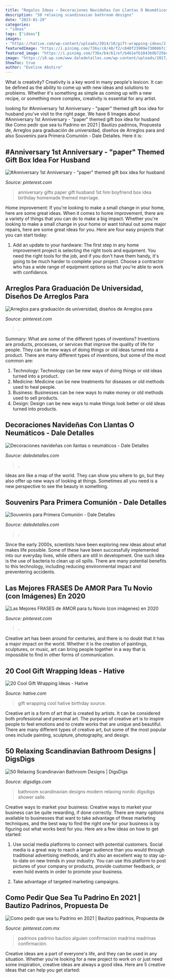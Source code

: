 ```yaml
---
title: "Regalos Ideas ~ Decoraciones Navideñas Con Llantas O Neumáticos"
description: "50 relaxing scandinavian bathroom designs"
date: "2023-01-29"
categories:
- "ideas"
tags: ["ideas"]
images:
- "https://hative.com/wp-content/uploads/2014/10/gift-wrapping-ideas/2-cool-gift-wrapping-ideas.jpg"
featuredImage: "https://i.pinimg.com/736x/c8/40/f2/c840f23909e730086fc120df1b25ff9c.jpg"
featured_image: "https://i.pinimg.com/736x/b4/61/ef/b461efb1843b9b7256c0687bb65391d2.jpg"
image: "https://i0.wp.com/www.daledetalles.com/wp-content/uploads/2017/09/recuerdos-de-comunion8.jpg?resize=500%2C749"
ShowToc: true
author: "Eveline Abshire"
---
```



What is creativity?
Creativity is a key word in many people's lexicon. It can be defined as the ability to come up with new ideas and solutions to problems. Whether it's something as simple as coming up with a new recipe, or something more complex, creativity is essential for any artist.

	

		
looking for #Anniversary 1st Anniversary - &quot;paper&quot; themed gift box idea for husband you've visit to the right page. We have 8 Images about #Anniversary 1st Anniversary - &quot;paper&quot; themed gift box idea for husband like Como pedir que sea tu Padrino en 2021 | Bautizo padrinos, Propuesta de, Arreglos para graduación de universidad, diseños de Arreglos para and also Souvenirs para Primera Comunión - Dale Detalles. Here it is:
		
    
## #Anniversary 1st Anniversary - &quot;paper&quot; Themed Gift Box Idea For Husband

<img loading=lazy src="https://i.pinimg.com/736x/15/d3/11/15d311d2e54268274fe223ee8d495048--marriage-anniversary-paper-anniversary-gifts.jpg" onerror="this.onerror=null;this.src='https://tse3.mm.bing.net/th?id=OIP.CCJiwt8aQwaJcYfLE_cgbgHaJ4&amp;pid=15.1';" alt="#Anniversary 1st Anniversary - &quot;paper&quot; themed gift box idea for husband">

_Source: pinterest.com_

>anniversary gifts paper gift husband 1st him boyfriend box idea birthday homemade themed marriage. 

	

Home improvement: If you're looking to make a small change in your home, here are some great ideas.
When it comes to home improvement, there are a variety of things that you can do to make a big impact. Whether you're looking to make a small change in your home or want tohaul out some major repairs, here are some great ideas for you. Here are four easy projects that you can start today:
1) Add an update to your hardware: The first step in any home improvement project is selecting the right tools and equipment. You need the right tools for the job, and if you don't have them handy, it's going to be much harder to complete your project. Choose a contractor who has a wide range of equipment options so that you're able to work with confidence.

    
## Arreglos Para Graduación De Universidad, Diseños De Arreglos Para

<img loading=lazy src="https://i.pinimg.com/736x/b4/61/ef/b461efb1843b9b7256c0687bb65391d2.jpg" onerror="this.onerror=null;this.src='https://tse4.mm.bing.net/th?id=OIP._wUtNylGgmyipnRHsVlftgHaML&amp;pid=15.1';" alt="Arreglos para graduación de universidad, diseños de Arreglos para">

_Source: pinterest.com_

>. 

	

Summary: What are some of the different types of inventions?
Inventions are products, processes, or services that improve the quality of life for people. They can be new ways of doing things or old ideas turned into a product. There are many different types of inventions, but some of the most common are:
1) Technology: Technology can be new ways of doing things or old ideas turned into a product.
2) Medicine: Medicine can be new treatments for diseases or old methods used to heal people.
3) Business: Businesses can be new ways to make money or old methods used to sell products.
4) Design: Design can be new ways to make things look better or old ideas turned into products.

    
## Decoraciones Navideñas Con Llantas O Neumáticos - Dale Detalles

<img loading=lazy src="https://i1.wp.com/www.daledetalles.com/wp-content/uploads/2016/12/navidad-con-llantas2.jpg?resize=551%2C999" onerror="this.onerror=null;this.src='https://tse1.mm.bing.net/th?id=OIP.9kakwYS22E5mEjezDdH7jwHaNb&amp;pid=15.1';" alt="Decoraciones navideñas con llantas o neumáticos - Dale Detalles">

_Source: daledetalles.com_

>. 

	

Ideas are like a map of the world. They can show you where to go, but they also offer up new ways of looking at things. Sometimes all you need is a new perspective to see the beauty in something.

    
## Souvenirs Para Primera Comunión - Dale Detalles

<img loading=lazy src="https://i0.wp.com/www.daledetalles.com/wp-content/uploads/2017/09/recuerdos-de-comunion8.jpg?resize=500%2C749" onerror="this.onerror=null;this.src='https://tse4.mm.bing.net/th?id=OIP.TO1nkBQhjfPUAn4EX95iKQHaLG&amp;pid=15.1';" alt="Souvenirs para Primera Comunión - Dale Detalles">

_Source: daledetalles.com_

>. 

	

Since the early 2000s, scientists have been exploring new ideas about what makes life possible. Some of these have been successfully implemented into our everyday lives, while others are still in development. One such idea is the use of bacteria to clean up oil spills. There are many potential benefits to this technology, including reducing environmental impact and preventering accidents.

    
## Las Mejores FRASES De AMOR Para Tu Novio (con Imágenes) En 2020

<img loading=lazy src="https://i.pinimg.com/736x/c8/40/f2/c840f23909e730086fc120df1b25ff9c.jpg" onerror="this.onerror=null;this.src='https://tse2.mm.bing.net/th?id=OIP.bjkLnQLKGKDFbl-AcjmV5AHaKk&amp;pid=15.1';" alt="Las Mejores FRASES de AMOR para tu Novio (con imágenes) en 2020">

_Source: pinterest.com_

>. 

	

Creative art has been around for centuries, and there is no doubt that it has a major impact on the world. Whether it is the creation of paintings, sculptures, or music, art can bring people together in a way that is impossible to find in other forms of communication.

    
## 20 Cool Gift Wrapping Ideas - Hative

<img loading=lazy src="https://hative.com/wp-content/uploads/2014/10/gift-wrapping-ideas/2-cool-gift-wrapping-ideas.jpg" onerror="this.onerror=null;this.src='https://tse4.mm.bing.net/th?id=OIP.iX8UAdzo3q4mvijwzBCFEwHaKX&amp;pid=15.1';" alt="20 Cool Gift Wrapping Ideas - Hative">

_Source: hative.com_

>gift wrapping cool hative birthday source. 

	

Creative art is a form of art that is created by artists. It can be considered both professional and personal art. The purpose of creative art is to inspire people to feel emotions and to create works that are unique and beautiful. There are many different types of creative art, but some of the most popular ones include painting, sculpture, photography, and design.

    
## 50 Relaxing Scandinavian Bathroom Designs | DigsDigs

<img loading=lazy src="http://www.digsdigs.com/photos/relaxing-scandinavian-bathroom-designs-37.jpg" onerror="this.onerror=null;this.src='https://tse1.mm.bing.net/th?id=OIP.4tle-DpqsHc9WULl939kjAHaJ3&amp;pid=15.1';" alt="50 Relaxing Scandinavian Bathroom Designs | DigsDigs">

_Source: digsdigs.com_

>bathroom scandinavian designs modern relaxing nordic digsdigs shower salle. 

	

Creative ways to market your business:
Creative ways to market your business can be quite rewarding, if done correctly. There are many options available to businesses that want to take advantage of these marketing techniques, and the best way to find the right one for your business is by figuring out what works best for you. Here are a few ideas on how to get started: 
1. Use social media platforms to connect with potential customers. Social media is a great way to reach a larger audience than you would through traditional advertising methods, and it’s also an excellent way to stay up-to-date on new trends in your industry. You can use this platform to post pictures of your company or products, provide customer feedback, or even hold events in order to promote your business. 

2. Take advantage of targeted marketing campaigns.

    
## Como Pedir Que Sea Tu Padrino En 2021 | Bautizo Padrinos, Propuesta De

<img loading=lazy src="https://i.pinimg.com/736x/5e/28/76/5e28761a2035a8c7ddbd2c5e74b5bee8.jpg" onerror="this.onerror=null;this.src='https://tse2.mm.bing.net/th?id=OIP.JXApDJQAefco-cpMqiHRSQHaNL&amp;pid=15.1';" alt="Como pedir que sea tu Padrino en 2021 | Bautizo padrinos, Propuesta de">

_Source: pinterest.com.mx_

>padrinos padrino bautizo alguien confirmacion madrina madrinas confirmación. 

	

Creative ideas are a part of everyone's life, and they can be used in any situation. Whether you're looking for a new project to work on or just need some inspiration, creative ideas are always a good idea. Here are 5 creative ideas that can help you get started: 

